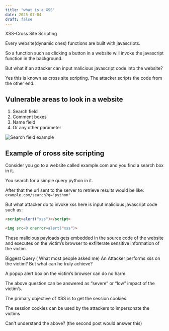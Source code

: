 ```yaml
---
title: "what is a XSS"
date: 2025-07-04
draft: false
---
```


XSS-Cross Site Scripting

Every website(dynamic ones) functions are built with javascripts.

So a function such as clicking a button in a website will invoke the javascript function in the background.

But what if an attacker can input malicious javascript code into the website?

Yes this is known as cross site scripting. The attacker scripts the code from the other end.

## Vulnerable areas to look in a website

1. Search field  
2. Comment boxes  
3. Name field  
4. Or any other parameter  

![Search field example](images/search-field.png)

## Example of cross site scripting

Consider you go to a website called example.com and you find a search box in it.

You search for a simple query python in it.

After that the url sent to the server to retrieve results would be like:  
`example.com/search?q="python"`

But what attacker do to invoke xss here is input malicious javascript code such as:

```html
<script>alert("xss")</script>

<img src=0 onerror=alert("xss")>

```

These malicious payloads gets embedded in the source code of the website and executes on the victim’s browser to exfilterate sensitive information of the victim.

Biggest Query ( What most people asked me)
An Attacker performs xss on the victim? But what can he truly achieve?

A popup alert box on the victim’s browser can do no harm.

The above question can be answered as “severe” or “low” impact of the victim’s.

The primary objective of XSS is to get the session cookies.

The session cookies can be used by the attackers to impersonate the victims

Can't understand the above? (the second post would answer this)

